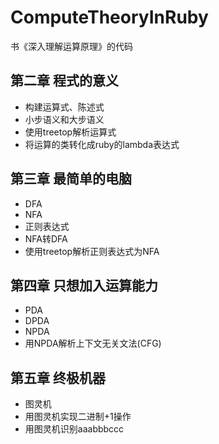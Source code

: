 # ComputeTheoryInRuby
书《深入理解运算原理》的代码

## 第二章 程式的意义
- 构建运算式、陈述式
- 小步语义和大步语义
- 使用treetop解析运算式
- 将运算的类转化成ruby的lambda表达式
## 第三章 最简单的电脑
- DFA
- NFA
- 正则表达式
- NFA转DFA
- 使用treetop解析正则表达式为NFA
## 第四章 只想加入运算能力
- PDA
- DPDA
- NPDA
- 用NPDA解析上下文无关文法(CFG)
## 第五章 终极机器
- 图灵机
- 用图灵机实现二进制+1操作
- 用图灵机识别aaabbbccc
